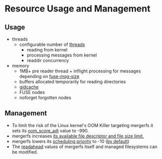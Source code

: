 # Resource Usage and Management

## Usage

* threads
    * configurable number of [threads](config/threads.md)
        * reading from kernel
        * processing messages from kernel
        * readdir concurrency
* memory
    * 1MB+ pre reader thread + inflight processing for messages
      depending on [fuse-msg-size](config/fuse-msg-size.md)
    * buffers allocated temporarily for reading directories
    * [gidcache](faq/technical_behavior_and_limitations.md#how-does-mergerfs-handle-credentials)
    * FUSE nodes
    * noforget forgotten nodes


## Management

* To limit the risk of the Linux kernel's OOM Killer targeting
  mergerfs it sets its
  [oom_score_adj](https://man7.org/linux/man-pages/man5/proc_pid_oom_score_adj.5.html)
  value to -990.
* mergerfs increases [its available file descriptor and file size
  limit.](https://www.man7.org/linux/man-pages/man3/setrlimit.3p.html)
* mergerfs lowers its [scheduling
  priority](https://man7.org/linux/man-pages/man3/setpriority.3p.html)
  to -10 ([by default](config/options.md))
* The [readahead](config/readahead.md) values of mergerfs itself and
  managed filesystems can be modified.
